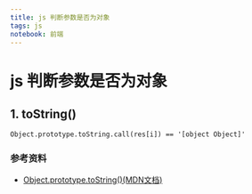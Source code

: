 ```yaml
---
title: js 判断参数是否为对象
tags: js  
notebook: 前端
---
```

# js 判断参数是否为对象
## 1. toString()
```
Object.prototype.toString.call(res[i]) == '[object Object]'
```
### 参考资料
- [Object.prototype.toString()(MDN文档)](https://developer.mozilla.org/zh-CN/docs/Web/JavaScript/Reference/Global_Objects/Object/toString)
